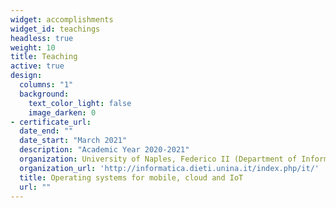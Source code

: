 ```yaml
---
widget: accomplishments
widget_id: teachings
headless: true
weight: 10
title: Teaching
active: true
design:
  columns: "1"
  background:
    text_color_light: false
    image_darken: 0
- certificate_url: 
  date_end: ""
  date_start: "March 2021"
  description: "Academic Year 2020-2021"
  organization: University of Naples, Federico II (Department of Information Technology and Electrical Engineering)
  organization_url: 'http://informatica.dieti.unina.it/index.php/it/'
  title: Operating systems for mobile, cloud and IoT
  url: ""
---
```

